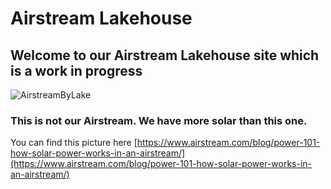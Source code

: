 # Airstream Lakehouse

## Welcome to our Airstream Lakehouse site which is a work in progress

![AirstreamByLake](https://cdn.airstream.com/wp-content/uploads/2021/08/Solar-Power-Blog.jpg?auto=true&crop=edges&fit=crop&ixlib=imgixjs-3.4.0&w=1446)

### This is not our Airstream.  We have more solar than this one.  
You can find this picture here [https://www.airstream.com/blog/power-101-how-solar-power-works-in-an-airstream/](https://www.airstream.com/blog/power-101-how-solar-power-works-in-an-airstream/)
